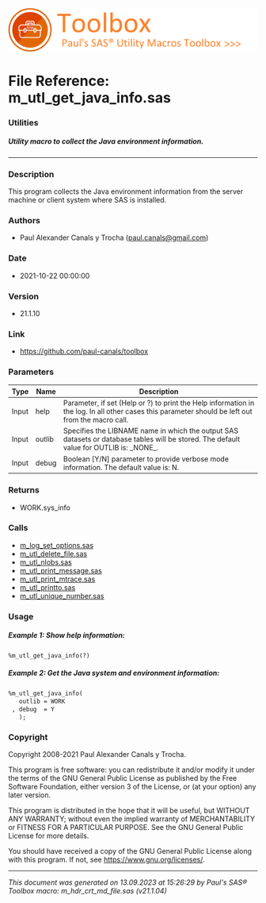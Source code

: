 ![../../misc/images/doc_banner.png](../../misc/images/doc_banner.png)
# 
# File Reference: m_utl_get_java_info.sas

### Utilities

##### Utility macro to collect the Java environment information.

***

### Description
This program collects the Java environment information from the server machine or client system where SAS is installed.

### Authors
* Paul Alexander Canals y Trocha (paul.canals@gmail.com)

### Date
* 2021-10-22 00:00:00

### Version
* 21.1.10

### Link
* https://github.com/paul-canals/toolbox

### Parameters
| Type | Name | Description |
| ---- | ---- | ----------- |
| Input | help | Parameter, if set (Help or ?) to print the Help information in the log. In all other cases this parameter should be left out from the macro call. |
| Input | outlib | Specifies the LIBNAME name in which the output SAS datasets or database tables will be stored. The default value for OUTLIB is: \_NONE\_. |
| Input | debug | Boolean [Y/N] parameter to provide verbose mode information. The default value is: N. |

### Returns
* WORK.sys_info

### Calls
* [m_log_set_options.sas](m_log_set_options.md)
* [m_utl_delete_file.sas](m_utl_delete_file.md)
* [m_utl_nlobs.sas](m_utl_nlobs.md)
* [m_utl_print_message.sas](m_utl_print_message.md)
* [m_utl_print_mtrace.sas](m_utl_print_mtrace.md)
* [m_utl_printto.sas](m_utl_printto.md)
* [m_utl_unique_number.sas](m_utl_unique_number.md)

### Usage

##### Example 1: Show help information:
```sas
%m_utl_get_java_info(?)
```

##### Example 2: Get the Java system and environment information:
```sas
%m_utl_get_java_info(
   outlib = WORK
 , debug  = Y
   );
```

### Copyright
Copyright 2008-2021 Paul Alexander Canals y Trocha. 
 
This program is free software: you can redistribute it and/or modify 
it under the terms of the GNU General Public License as published by 
the Free Software Foundation, either version 3 of the License, or 
(at your option) any later version. 
 
This program is distributed in the hope that it will be useful, 
but WITHOUT ANY WARRANTY; without even the implied warranty of 
MERCHANTABILITY or FITNESS FOR A PARTICULAR PURPOSE. See the 
GNU General Public License for more details. 
 
You should have received a copy of the GNU General Public License 
along with this program. If not, see <https://www.gnu.org/licenses/>. 


***
*This document was generated on 13.09.2023 at 15:26:29  by Paul's SAS&reg; Toolbox macro: m_hdr_crt_md_file.sas (v21.1.04)*
